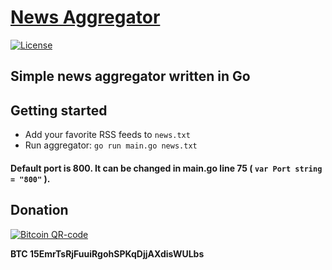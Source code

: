 # [News Aggregator](https://github.com/mrlibertarian/NewsAggregator/)

[![License](https://img.shields.io/badge/license-GPL-yellow.svg)][license]

[license]: https://www.gnu.org/licenses/gpl.html


## Simple news aggregator written in Go

## Getting started

- Add your favorite RSS feeds to `news.txt`
- Run aggregator: `go run main.go news.txt`

#### Default port is 800. It can be changed in main.go line 75 (	`var Port string = "800"` ).

## Donation

[![Bitcoin QR-code](blob/master/Images/Bitcoin-QR.png)](bitcoin:15EmrTsRjFuuiRgohSPKqDjjAXdisWULbs)

**BTC 15EmrTsRjFuuiRgohSPKqDjjAXdisWULbs**

